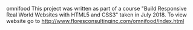 omnifood
This project was written as part of a course "Build Responsive Real World Websites with HTML5 and CSS3" taken in July 2018. To view website go to http://www.floresconsultinginc.com/omnifood/index.html